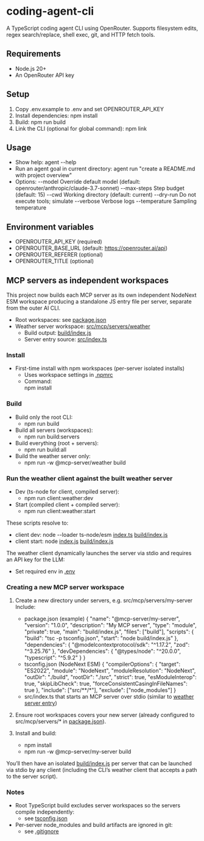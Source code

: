 # coding-agent-cli

A TypeScript coding agent CLI using OpenRouter. Supports filesystem edits, regex search/replace, shell exec, git, and HTTP fetch tools.

## Requirements
- Node.js 20+
- An OpenRouter API key

## Setup
1. Copy .env.example to .env and set OPENROUTER_API_KEY
2. Install dependencies:
   npm install
3. Build:
   npm run build
4. Link the CLI (optional for global command):
   npm link

## Usage
- Show help:
  agent --help
- Run an agent goal in current directory:
  agent run "create a README.md with project overview"
- Options:
  --model <slug>            Override default model (default: openrouter/anthropic/claude-3.7-sonnet)
  --max-steps <n>          Step budget (default: 15)
  --cwd <path>             Working directory (default: current)
  --dry-run                 Do not execute tools; simulate
  --verbose                 Verbose logs
  --temperature <t>        Sampling temperature

## Environment variables
- OPENROUTER_API_KEY (required)
- OPENROUTER_BASE_URL (default: https://openrouter.ai/api)
- OPENROUTER_REFERER (optional)
- OPENROUTER_TITLE (optional)

## MCP servers as independent workspaces

This project now builds each MCP server as its own independent NodeNext ESM workspace producing a standalone JS entry file per server, separate from the outer AI CLI.

- Root workspaces: see [package.json](package.json)
- Weather server workspace: [src/mcp/servers/weather](src/mcp/servers/weather)
  - Build output: [build/index.js](src/mcp/servers/weather/build/index.js)
  - Server entry source: [src/index.ts](src/mcp/servers/weather/src/index.ts)

### Install

- First-time install with npm workspaces (per-server isolated installs)
  - Uses workspace settings in [.npmrc](.npmrc)
  - Command:  
    npm install

### Build

- Build only the root CLI:
  - npm run build
- Build all servers (workspaces):
  - npm run build:servers
- Build everything (root + servers):
  - npm run build:all
- Build the weather server only:
  - npm run -w @mcp-server/weather build

### Run the weather client against the built weather server

- Dev (ts-node for client, compiled server):
  - npm run client:weather:dev
- Start (compiled client + compiled server):
  - npm run client:weather:start

These scripts resolve to:
- client dev: node --loader ts-node/esm [index.ts](src/mcp/clients/weather/index.ts) [build/index.js](src/mcp/servers/weather/build/index.js)
- client start: node [index.js](dist/mcp/clients/weather/index.js) [build/index.js](src/mcp/servers/weather/build/index.js)

The weather client dynamically launches the server via stdio and requires an API key for the LLM:
- Set required env in [.env](.env.example)

### Creating a new MCP server workspace

1) Create a new directory under servers, e.g. src/mcp/servers/my-server  
   Include:
   - package.json (example)
     {
       "name": "@mcp-server/my-server",
       "version": "1.0.0",
       "description": "My MCP server",
       "type": "module",
       "private": true,
       "main": "build/index.js",
       "files": ["build"],
       "scripts": {
         "build": "tsc -p tsconfig.json",
         "start": "node build/index.js"
       },
       "dependencies": {
         "@modelcontextprotocol/sdk": "^1.17.2",
         "zod": "^3.25.76"
       },
       "devDependencies": {
         "@types/node": "^20.0.0",
         "typescript": "^5.9.2"
       }
     }
   - tsconfig.json (NodeNext ESM)
     {
       "compilerOptions": {
         "target": "ES2022",
         "module": "NodeNext",
         "moduleResolution": "NodeNext",
         "outDir": "./build",
         "rootDir": "./src",
         "strict": true,
         "esModuleInterop": true,
         "skipLibCheck": true,
         "forceConsistentCasingInFileNames": true
       },
       "include": ["src/**/*"],
       "exclude": ["node_modules"]
     }
   - src/index.ts that starts an MCP server over stdio (similar to [weather server entry](src/mcp/servers/weather/src/index.ts))

2) Ensure root workspaces covers your new server (already configured to src/mcp/servers/* in [package.json](package.json)).

3) Install and build:
   - npm install
   - npm run -w @mcp-server/my-server build

You’ll then have an isolated [build/index.js](src/mcp/servers/my-server/build/index.js) per server that can be launched via stdio by any client (including the CLI’s weather client that accepts a path to the server script).

### Notes

- Root TypeScript build excludes server workspaces so the servers compile independently:
  - see [tsconfig.json](tsconfig.json)
- Per-server node_modules and build artifacts are ignored in git:
  - see [.gitignore](.gitignore)
